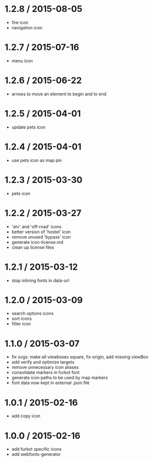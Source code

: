 
1.2.8 / 2015-08-05
==================

 * fire icon
 * navigation icon

1.2.7 / 2015-07-16
==================

 * menu icon

1.2.6 / 2015-06-22
==================

 * arrows to move an element to begin and to end

1.2.5 / 2015-04-01
==================

 * update pets icon

1.2.4 / 2015-04-01
==================

 * use pets icon as map pin

1.2.3 / 2015-03-30
==================

 * pets icon

1.2.2 / 2015-03-27
==================

 * 'atv' and 'off-road' icons
 * better version of 'hostel' icon
 * remove unused 'bypass' icon
 * generate icon-license.md
 * clean up license files

1.2.1 / 2015-03-12
==================

 * stop inlining fonts in data-url

1.2.0 / 2015-03-09
==================

 * search options icons
 * sort icons
 * filter icon

1.1.0 / 2015-03-07
==================

 * fix svgs: make all viewboxes square, fix origin, add missing viewBox
 * add verify and optimize targets
 * remove unnecessary icon aliases
 * consolidate markers in furkot font
 * generate icon paths to be used by map markers
 * font data now kept in external .json file

1.0.1 / 2015-02-16
==================

 * add copy icon

1.0.0 / 2015-02-16
==================

 * add furkot specific icons
 * add webfonts-generator
